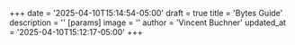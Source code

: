 +++
date = '2025-04-10T15:14:54-05:00'
draft = true
title = 'Bytes Guide'
description = ''
[params]
    image = ''
    author = 'Vincent Buchner'
    updated_at = '2025-04-10T15:12:17-05:00'
+++
